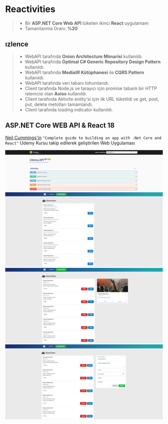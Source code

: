 # Reactivities
> *  Bir **ASP.NET Core Web API** tüketen ikinci **React** uygulamam
> *  Tamamlanma Oranı: **%20**

## ızlence
> * WebAPI tarafında **Onion Architecture Mimarisi** kullanıldı.
> * WebAPI tarafında **Optimal C# Generic Repository Design Pattern** kullanıldı.
> * WebAPI tarafında **MediatR Kütüphanesi** ile **CQRS Pattern** kullanıldı.
> * WebAPI tarafında veri tabanı tohumlandı.
> * Client tarafında Node.js ve tarayıcı için promise tabanlı bir HTTP istemcisi olan **Axios** kullanıldı.
> * Client tarafında Aktivite entity'si için ilk URL tüketildi ve get, post, put, delete metotları tamamlandı.
> * Client tarafında loading indicator kullanıldı.

## ASP.NET Core WEB API & React 18
[Neil Cummings'in](https://www.udemy.com/user/neil-cummings-2/) `"Complete guide to building an app with .Net Core and React"` Udemy Kursu takip edilerek geliştirilen Web Uygulaması


<img src="https://github.com/enesozmus/Reactivities/blob/master/preview/asset1.png" alt="Swagger" title="Swagger">

<br/>

<img src="https://github.com/enesozmus/Reactivities/blob/master/preview/asset1.1.png" alt="Reactivities" title="Reactivities">

<br/>

<img src="https://github.com/enesozmus/Reactivities/blob/master/preview/asset1.2.png" alt="Reactivities" title="Reactivities">

<br/>

<img src="https://github.com/enesozmus/Reactivities/blob/master/preview/asset1.3.png" alt="Reactivities" title="Reactivities">
